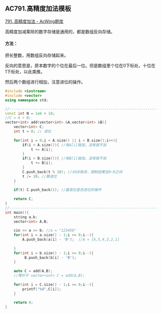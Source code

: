 ## AC791.高精度加法模板

[791. 高精度加法 - AcWing题库](https://www.acwing.com/problem/content/793/)

高精度加减乘除的数字存储是通用的，都是数组反向存储。

#### 方法：

把长整数，用数组反向存储起来。

反向的意思是，原本数字的个位在最后一位。但是数组里个位在0下标处，十位在1下标处，以此类推。

然后两个数组进行相加，注意进位的操作。

```c++
#include <iostream>
#include <vector>
using namespace std;

//-------------------------------------------------------------------------------------------------
const int N = 1e6 + 10;
//C = A + B;
vector<int> add(vector<int> &A,vector<int> &B){
    vector<int> C;
    int t = 0; // 进位
    
    for(int i = 0;i < A.size() || i < B.size();i++){
        if(i < A.size()){ //有A[i]就加，没有就不加
            t += A[i];
        }
        if(i < B.size()){ //有B[i]就加，没有就不加
            t += B[i];
        }
        C.push_back(t % 10); //对10取余，限制结果在0~9之间
        t /= 10; //算进位
    }
    
    if(t) C.push_back(1); //最高位是否进位的操作
    
    return C;
}
//-------------------------------------------------------------------------------------------------
int main(){
    string a,b;
    vector<int> A,B;
    
    cin >> a >> b; //a = "123456"
    for(int i = a.size() - 1;i >= 0;i--){
        A.push_back(a[i] - '0');  //A = [6,5,4,3,2,1]
    
    }
    for(int i = b.size() - 1;i >= 0;i--){
         B.push_back(b[i] - '0');
    }
    
    auto C = add(A,B);
    //等价于 vector<int> C = add(A,B);
    
    for(int i = C.size() - 1;i >= 0;i--){
        printf("%d",C[i]);
    }
    
    return 0;
}
```

